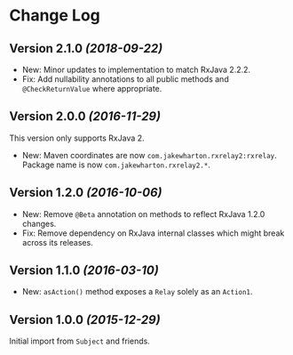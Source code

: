 Change Log
==========

Version 2.1.0 *(2018-09-22)*
----------------------------

 * New: Minor updates to implementation to match RxJava 2.2.2.
 * Fix: Add nullability annotations to all public methods and `@CheckReturnValue` where appropriate.


Version 2.0.0 *(2016-11-29)*
----------------------------

This version only supports RxJava 2.

 * New: Maven coordinates are now `com.jakewharton.rxrelay2:rxrelay`. Package name is now
   `com.jakewharton.rxrelay2.*`.


Version 1.2.0 *(2016-10-06)*
----------------------------

 * New: Remove `@Beta` annotation on methods to reflect RxJava 1.2.0 changes.
 * Fix: Remove dependency on RxJava internal classes which might break across its releases.


Version 1.1.0 *(2016-03-10)*
----------------------------

 * New: `asAction()` method exposes a `Relay` solely as an `Action1`.


Version 1.0.0 *(2015-12-29)*
----------------------------

Initial import from `Subject` and friends.
